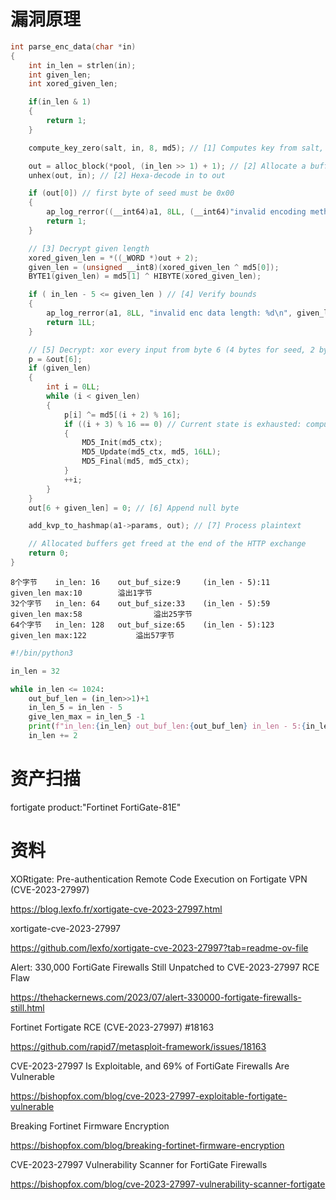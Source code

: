 # 漏洞原理

```c
int parse_enc_data(char *in)
{
    int in_len = strlen(in);
    int given_len;
    int xored_given_len;

    if(in_len & 1)
    {
        return 1;
    }

    compute_key_zero(salt, in, 8, md5); // [1] Computes key from salt, seed

    out = alloc_block(*pool, (in_len >> 1) + 1); // [2] Allocate a buffer
    unhex(out, in); // [2] Hexa-decode in to out

    if (out[0]) // first byte of seed must be 0x00
    {
        ap_log_rerror((__int64)a1, 8LL, (__int64)"invalid encoding method %d\n", needs_null);
        return 1;
    }

    // [3] Decrypt given length
    xored_given_len = *((_WORD *)out + 2);
    given_len = (unsigned __int8)(xored_given_len ^ md5[0]);
    BYTE1(given_len) = md5[1] ^ HIBYTE(xored_given_len);

    if ( in_len - 5 <= given_len ) // [4] Verify bounds
    {
        ap_log_rerror(a1, 8LL, "invalid enc data length: %d\n", given_len);
        return 1LL;
    }

    // [5] Decrypt: xor every input from byte 6 (4 bytes for seed, 2 bytes for length)
    p = &out[6];
    if (given_len)
    {
        int i = 0LL;
        while (i < given_len)
        {
            p[i] ^= md5[(i + 2) % 16];
            if ((i + 3) % 16 == 0) // Current state is exhausted: compute new
            {
                MD5_Init(md5_ctx);
                MD5_Update(md5_ctx, md5, 16LL);
                MD5_Final(md5, md5_ctx);
            }
            ++i;
        }
    }
    out[6 + given_len] = 0; // [6] Append null byte

    add_kvp_to_hashmap(a1->params, out); // [7] Process plaintext

    // Allocated buffers get freed at the end of the HTTP exchange
    return 0;
}
```

```
8个字节    in_len: 16    out_buf_size:9     (in_len - 5):11     given_len max:10        溢出1字节
32个字节   in_len: 64    out_buf_size:33    (in_len - 5):59     given_len max:58				 溢出25字节
64个字节   in_len: 128   out_buf_size:65    (in_len - 5):123    given_len max:122  		 溢出57字节
```

```python
#!/bin/python3

in_len = 32

while in_len <= 1024:
    out_buf_len = (in_len>>1)+1
    in_len_5 = in_len - 5
    give_len_max = in_len_5 -1
    print(f"in_len:{in_len} out_buf_len:{out_buf_len} in_len - 5:{in_len_5}  give_len max:{give_len_max} overflow:{give_len_max - out_buf_len}")
    in_len += 2
```

# 资产扫描

fortigate product:"Fortinet FortiGate-81E"

# 资料

XORtigate: Pre-authentication Remote Code Execution on Fortigate VPN (CVE-2023-27997)

https://blog.lexfo.fr/xortigate-cve-2023-27997.html

xortigate-cve-2023-27997

https://github.com/lexfo/xortigate-cve-2023-27997?tab=readme-ov-file

Alert: 330,000 FortiGate Firewalls Still Unpatched to CVE-2023-27997 RCE Flaw

https://thehackernews.com/2023/07/alert-330000-fortigate-firewalls-still.html

Fortinet Fortigate RCE (CVE-2023-27997) #18163

https://github.com/rapid7/metasploit-framework/issues/18163

CVE-2023-27997 Is Exploitable, and 69% of FortiGate Firewalls Are Vulnerable

https://bishopfox.com/blog/cve-2023-27997-exploitable-fortigate-vulnerable

Breaking Fortinet Firmware Encryption

https://bishopfox.com/blog/breaking-fortinet-firmware-encryption

CVE-2023-27997 Vulnerability Scanner for FortiGate Firewalls

https://bishopfox.com/blog/cve-2023-27997-vulnerability-scanner-fortigate